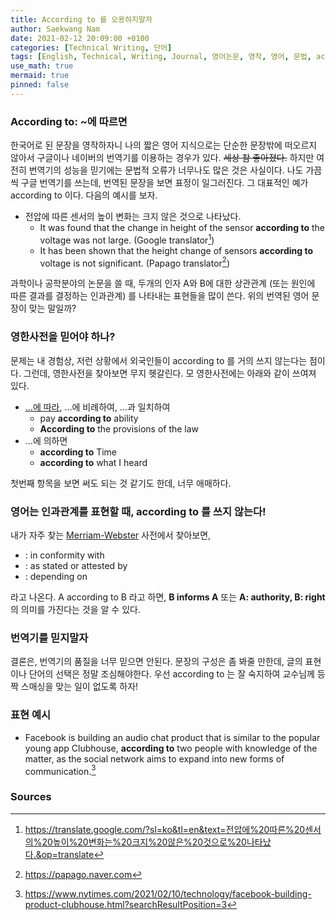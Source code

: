 ```yaml
---
title: According to 를 오용하지말자
author: Saekwang Nam
date: 2021-02-12 20:09:00 +0100
categories: [Technical Writing, 단어]
tags: [English, Technical, Writing, Journal, 영어논문, 영작, 영어, 문법, according to]
use_math: true
mermaid: true
pinned: false
---
```


### According to: ~에 따르면
한국어로 된 문장을 영작하자니 나의 짧은 영어 지식으로는 단순한 문장밖에 떠오르지 않아서 구글이나 네이버의 번역기를 이용하는 경우가 있다. ~~세상 참 좋아졌다.~~ 하지만 여전히 번역기의 성능을 믿기에는 문법적 오류가 너무나도 많은 것은 사실이다. 나도 가끔씩 구글 번역기를 쓰는데, 번역된 문장을 보면 표정이 일그러진다. 그 대표적인 예가 according to 이다. 다음의 예시를 보자. 
- 전압에 따른 센서의 높이 변화는 크지 않은 것으로 나타났다.
  - It was found that the change in height of the sensor **according to** the voltage was not large. (Google translator[^footnote_2])
  - It has been shown that the height change of sensors **according to** voltage is not significant. (Papago translator[^footnote_3])

과학이나 공학분야의 논문을 쓸 때, 두개의 인자 A와 B에 대한 상관관계 (또는 원인에 따른 결과를 결정하는 인과관계) 를 나타내는 표현들을 많이 쓴다. 위의 번역된 영어 문장이 맞는 말일까?

### 영한사전을 믿어야 하나?
문제는 내 경험상, 저런 상황에서 외국인들이 according to 를 거의 쓰지 않는다는 점이다. 그런데, 영한사전을 찾아보면 무지 헷갈린다. 모 영한사전에는 아래와 같이 쓰여져 있다.
- <u>...에 따라</u>, ...에 비례하여, ...과 일치하여
    - pay **according to** ability
    - **According to** the provisions of the law
- ...에 의하면
    - **according to** Time
    - **according to** what I heard

첫번째 항목을 보면 써도 되는 것 같기도 한데, 너무 애매하다.

### 영어는 인과관계를 표현할 때, according to 를 쓰지 않는다!
내가 자주 찾는 [Merriam-Webster](https://www.merriam-webster.com) 사전에서 찾아보면,
- : in conformity with
- : as stated or attested by
- : depending on

라고 나온다. A according to B 라고 하면, **B informs A** 또는 **A: authority, B: right** 의 의미를 가진다는 것을 알 수 있다.

### 번역기를 믿지말자
결론은, 번역기의 품질을 너무 믿으면 안된다. 문장의 구성은 좀 봐줄 만한데, 글의 표현이나 단어의 선택은 정말 조심해야한다. 우선 according to 는 잘 숙지하여 교수님께 등짝 스매싱을 맞는 일이 없도록 하자!


### 표현 예시
- Facebook is building an audio chat product that is similar to the popular young app Clubhouse, **according to** two people with knowledge of the matter, as the social network aims to expand into new forms of communication.[^footnote_1]

### Sources
[^footnote_1]: https://www.nytimes.com/2021/02/10/technology/facebook-building-product-clubhouse.html?searchResultPosition=3

[^footnote_2]: https://translate.google.com/?sl=ko&tl=en&text=전압에%20따른%20센서의%20높이%20변화는%20크지%20않은%20것으로%20나타났다.&op=translate

[^footnote_3]: https://papago.naver.com